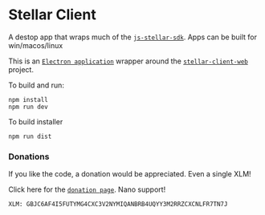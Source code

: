 # Stellar Client

A destop app that wraps much of the [`js-stellar-sdk`](https://github.com/stellar/js-stellar-sdk). Apps can be built for win/macos/linux

This is an [`Electron application`](https://electronjs.org/) wrapper around the [`stellar-client-web`](https://github.com/StellarKit/stellar-client-web) project.

To build and run:

    npm install
    npm run dev

To build installer

    npm run dist

### Donations

If you like the code, a donation would be appreciated. Even a single XLM!

Click here for the [`donation page`](https://stellarkit.io/#/donate). Nano support!

    XLM: GBJC6AF4I5FUTYMG4CXC3V2NYMIQANBRB4UQYY3M2RRZCXCNLFR7TN7J
